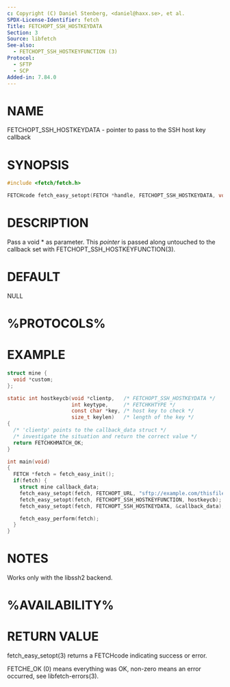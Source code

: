 ```yaml
---
c: Copyright (C) Daniel Stenberg, <daniel@haxx.se>, et al.
SPDX-License-Identifier: fetch
Title: FETCHOPT_SSH_HOSTKEYDATA
Section: 3
Source: libfetch
See-also:
  - FETCHOPT_SSH_HOSTKEYFUNCTION (3)
Protocol:
  - SFTP
  - SCP
Added-in: 7.84.0
---
```


# NAME

FETCHOPT_SSH_HOSTKEYDATA - pointer to pass to the SSH host key callback

# SYNOPSIS

~~~c
#include <fetch/fetch.h>

FETCHcode fetch_easy_setopt(FETCH *handle, FETCHOPT_SSH_HOSTKEYDATA, void *pointer);
~~~

# DESCRIPTION

Pass a void * as parameter. This *pointer* is passed along untouched to
the callback set with FETCHOPT_SSH_HOSTKEYFUNCTION(3).

# DEFAULT

NULL

# %PROTOCOLS%

# EXAMPLE

~~~c
struct mine {
  void *custom;
};

static int hostkeycb(void *clientp,   /* FETCHOPT_SSH_HOSTKEYDATA */
                     int keytype,     /* FETCHKHTYPE */
                     const char *key, /* host key to check */
                     size_t keylen)   /* length of the key */
{
  /* 'clientp' points to the callback_data struct */
  /* investigate the situation and return the correct value */
  return FETCHKHMATCH_OK;
}

int main(void)
{
  FETCH *fetch = fetch_easy_init();
  if(fetch) {
    struct mine callback_data;
    fetch_easy_setopt(fetch, FETCHOPT_URL, "sftp://example.com/thisfile.txt");
    fetch_easy_setopt(fetch, FETCHOPT_SSH_HOSTKEYFUNCTION, hostkeycb);
    fetch_easy_setopt(fetch, FETCHOPT_SSH_HOSTKEYDATA, &callback_data);

    fetch_easy_perform(fetch);
  }
}
~~~

# NOTES

Works only with the libssh2 backend.

# %AVAILABILITY%

# RETURN VALUE

fetch_easy_setopt(3) returns a FETCHcode indicating success or error.

FETCHE_OK (0) means everything was OK, non-zero means an error occurred, see
libfetch-errors(3).
